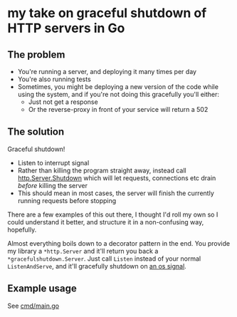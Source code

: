 # my take on graceful shutdown of HTTP servers in Go

## The problem

- You're running a server, and deploying it many times per day
- You're also running tests
- Sometimes, you might be deploying a new version of the code while using the system, and if you're not doing this gracefully you'll either:
  - Just not get a response
  - Or the reverse-proxy in front of your service will return a 502

## The solution

Graceful shutdown! 

- Listen to interrupt signal
- Rather than killing the program straight away, instead call [http.Server.Shutdown](https://pkg.go.dev/net/http#Server.Shutdown) which will let requests, connections etc drain _before_ killing the server
- This should mean in most cases, the server will finish the currently running requests before stopping

There are a few examples of this out there, I thought I'd roll my own so I could understand it better, and structure it in a non-confusing way, hopefully.

Almost everything boils down to a decorator pattern in the end. You provide my library a `*http.Server` and it'll return you back a `*gracefulshutdown.Server`. Just call `Listen` instead of your normal `ListenAndServe`, and it'll gracefully shutdown on [an os signal](https://github.com/quii/go-graceful-shutdown/blob/main/signal.go#L11).

## Example usage

See [cmd/main.go](`/cmd/main.go`)